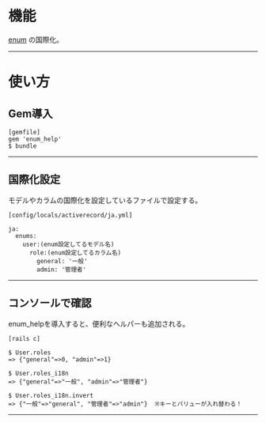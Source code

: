 # 機能
[enum](https://github.com/Tarara33/TIL/blob/main/Rails/%E6%A9%9F%E8%83%BD/%E7%AE%A1%E7%90%86%E7%94%BB%E9%9D%A2/%E2%91%A1.md) の国際化。
***

# 使い方
## Gem導入
~~~
[gemfile]
gem 'enum_help'
$ bundle
~~~
***

## 国際化設定
モデルやカラムの国際化を設定しているファイルで設定する。
~~~
[config/locals/activerecord/ja.yml]

ja:
  enums:
    user:(enum設定してるモデル名)
      role:(enum設定してるカラム名)
        general: '一般'
        admin: '管理者'
~~~
***

## コンソールで確認
enum_helpを導入すると、便利なヘルパーも追加される。
~~~
[rails c]

$ User.roles
=> {"general"=>0, "admin"=>1}

$ User.roles_i18n
=> {"general"=>"一般", "admin"=>"管理者"}

$ User.roles_i18n.invert
=> {"一般"=>"general", "管理者"=>"admin"}  ※キーとバリューが入れ替わる！
~~~
***

